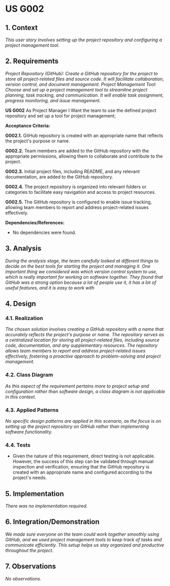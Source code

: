 # US G002

## 1. Context

*This user story involves setting up the project repository and 
configuring a project management tool.*

## 2. Requirements

*Project Repository (GitHub): Create a GitHub repository for the project to store all project-related files
and source code. It will facilitate collaboration, version control, and document management.* 
*Project Management Tool: Choose and set up a project management tool to streamline project planning, 
task tracking, and communication. It will enable task assignment, progress monitoring, and issue management.*

**US G002** As Project Manager I Want the team to use the defined project 
repository and set up a tool for project management;

**Acceptance Criteria:**

**G002.1.** GitHub repository is created with an appropriate name that reflects the project's purpose or name.

**G002.2.** Team members are added to the GitHub repository with the appropriate permissions, 
allowing them to collaborate and contribute to the project.

**G002.3.** Initial project files, including README, and any relevant documentation, are added to the GitHub repository.

**G002.4.** The project repository is organized into relevant folders or categories to facilitate easy navigation and 
access to project resources.

**G002.5.** The GitHub repository is configured to enable issue tracking, 
allowing team members to report and address project-related issues effectively.

**Dependencies/References:**

- No dependencies were found.

## 3. Analysis

*During the analysis stage, the team carefully looked at different things to decide on the best tools for starting the project and managing it. 
One important thing we considered was which version control system to use, which is really important for working on software together. 
They found that GitHub was a strong option because a lot of people use it, it has a lot of useful features, and it is easy to work with*

## 4. Design

### 4.1. Realization

*The chosen solution involves creating a GitHub repository with a name that accurately reflects the project's purpose or name. 
The repository serves as a centralized location for storing all project-related files, including source code, documentation,
and any supplementary resources.*
*The repository allows team members to report and address project-related issues effectively, fostering a proactive 
approach to problem-solving and project management.*

### 4.2. Class Diagram

*As this aspect of the requirement pertains more to project setup and configuration rather than software design, 
a class diagram is not applicable in this context.*

### 4.3. Applied Patterns

*No specific design patterns are applied in this scenario, as the focus is on setting up the project repository on 
GitHub rather than implementing software functionality.*

### 4.4. Tests
- Given the nature of this requirement, direct testing is not applicable. 
However, the success of this step can be validated through manual inspection and verification,
ensuring that the GitHub repository is created with an appropriate name and configured according to the project's needs.

## 5. Implementation

*There was no implementation required.* 

## 6. Integration/Demonstration

*We made sure everyone on the team could work together smoothly using GitHub, 
and we used project management tools to keep track of tasks and communicate efficiently. 
This setup helps us stay organized and productive throughout the project.*

## 7. Observations

*No observations.*
